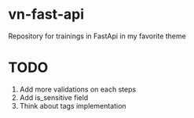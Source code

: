 # vn-fast-api
Repository for trainings in FastApi in my favorite theme


# TODO
1) Add more validations on each steps
2) Add is_sensitive field
3) Think about tags implementation